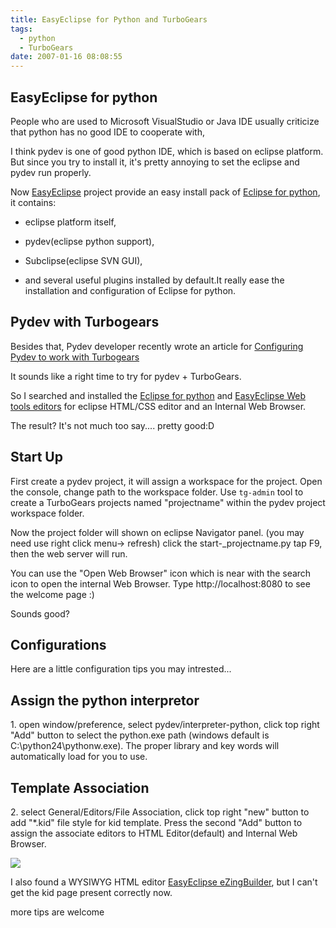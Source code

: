 ```yaml
---
title: EasyEclipse for Python and TurboGears
tags:
  - python
  - TurboGears
date: 2007-01-16 08:08:55
---
```


## EasyEclipse for python

People who are used to Microsoft VisualStudio or Java IDE usually criticize that python has no good IDE to cooperate with,

I think pydev is one of good python IDE, which is based on eclipse platform.
But since you try to install it, it's pretty annoying to set the eclipse and pydev run properly.

Now [EasyEclipse](http://www.easyeclipse.org/) project provide an easy install pack of [Eclipse for python](http://www.easyeclipse.org/site/distributions/python.html), it contains:

*   eclipse platform itself,

*   pydev(eclipse python support),

*   Subclipse(eclipse SVN GUI),

*   and several useful plugins installed by default.It really ease the installation and configuration of Eclipse for python.

## Pydev with Turbogears

Besides that, Pydev developer recently wrote an article for [Configuring Pydev to work with Turbogears](http://pydev.blogspot.com/2006/07/configuring-pydev-to-work-with.html)

It sounds like a right time to try for pydev + TurboGears.

So I searched and installed the [Eclipse for python](http://www.easyeclipse.org/site/distributions/python.html) and [EasyEclipse Web tools editors](http://www.easyeclipse.org/site/plugins/eclipse-wtp-web.html) for eclipse HTML/CSS editor and an Internal Web Browser.

The result? It's not much too say.... pretty good:D

## Start Up

First create a pydev project, it will assign a workspace for the project.
Open the console, change path to the workspace folder.
Use `tg-admin` tool to create a TurboGears projects named "projectname" within the  pydev project workspace folder.

Now the project folder will shown on eclipse Navigator panel. (you may need use right click menu-> refresh)
click the start-_projectname.py
tap F9, then the web server will run.

You can use the "Open Web Browser" icon which is near with the search icon to open the internal Web Browser. Type http://localhost:8080 to see the welcome page :)

Sounds good?

## Configurations

Here are a little configuration tips you may intrested...

## Assign the python interpretor

1\. open window/preference,
select pydev/interpreter-python,
click top right "Add" button to select the python.exe path (windows default is C:\python24\pythonw.exe).
The proper library and key words will automatically load for you to use.

## Template Association

2\. select General/Editors/File Association,
click top right "new" button to add "*.kid" file style for kid template.
Press the second "Add" button to assign the associate editors to HTML Editor(default) and Internal Web Browser.

[![](http://photos1.blogger.com/blogger/1345/565/400/fileassociation.png)](http://photos1.blogger.com/blogger/1345/565/1600/fileassociation.gif)

I also found a WYSIWYG HTML editor
[EasyEclipse eZingBuilder](http://www.easyeclipse.org/site/plugins/ezingbuilder.html), but I can't get the kid page present correctly now.

more tips are welcome
